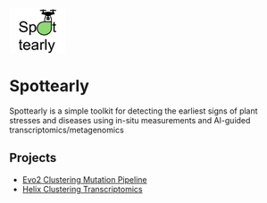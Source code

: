 <img src='/assets/spot logo.png' alt="logo" width="100" height="80">

# Spottearly

Spottearly is a simple toolkit for detecting the earliest signs of plant stresses and diseases using in-situ measurements and AI-guided transcriptomics/metagenomics
## Projects

- [Evo2 Clustering Mutation Pipeline](evo2_clustering_mutation_pipeline.md)
- [Helix Clustering Transcriptomics](helix_clustering_transcriptomics.md)
